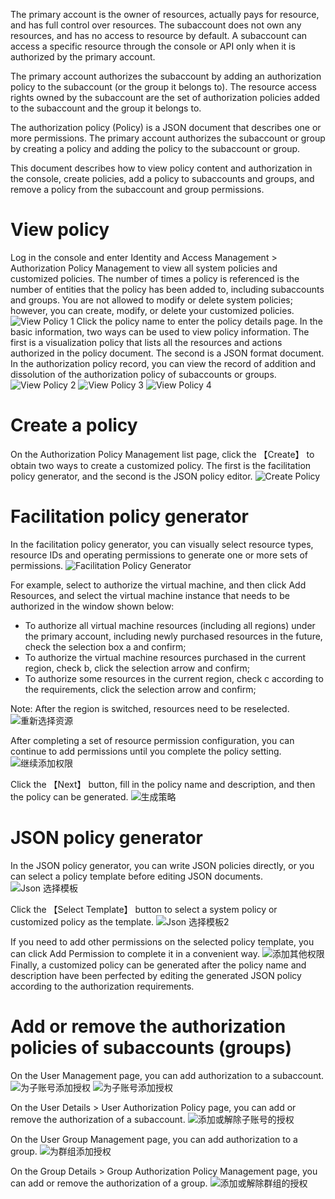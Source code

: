 The primary account is the owner of resources, actually pays for resource, and has full control over resources. The subaccount does not own any resources, and has no access to resource by default. A subaccount can access a specific resource through the console or API only when it is authorized by the primary account.

The primary account authorizes the subaccount by adding an authorization policy to the subaccount (or the group it belongs to). The resource access rights owned by the subaccount are the set of authorization policies added to the subaccount and the group it belongs to.

The authorization policy (Policy) is a JSON document that describes one or more permissions. The primary account authorizes the subaccount or group by creating a policy and adding the policy to the subaccount or group.

This document describes how to view policy content and authorization in the console, create policies, add a policy to subaccounts and groups, and remove a policy from the subaccount and group permissions.

# View policy
Log in the console and enter Identity and Access Management > Authorization Policy Management to view all system policies and customized policies.
The number of times a policy is referenced is the number of entities that the policy has been added to, including subaccounts and groups. You are not allowed to modify or delete system policies; however, you can create, modify, or delete your customized policies.
![View Policy 1](https://github.com/jdcloudcom/cn/blob/edit/image/IAM/Strategy%20Management/%E6%9F%A5%E7%9C%8B%E7%AD%96%E7%95%A51.jpg)
Click the policy name to enter the policy details page. In the basic information, two ways can be used to view policy information.
The first is a visualization policy that lists all the resources and actions authorized in the policy document.
The second is a JSON format document.
In the authorization policy record, you can view the record of addition and dissolution of the authorization policy of subaccounts or groups.
![View Policy 2](https://github.com/jdcloudcom/cn/blob/edit/image/IAM/Strategy%20Management/%E6%9F%A5%E7%9C%8B%E7%AD%96%E7%95%A52.jpg)
![View Policy 3](https://github.com/jdcloudcom/cn/blob/edit/image/IAM/Strategy%20Management/%E6%9F%A5%E7%9C%8B%E7%AD%96%E7%95%A53.jpg)
![View Policy 4](https://github.com/jdcloudcom/cn/blob/edit/image/IAM/Strategy%20Management/%E6%9F%A5%E7%9C%8B%E7%AD%96%E7%95%A54.jpg)

# Create a policy
On the Authorization Policy Management list page, click the 【Create】 to obtain two ways to create a customized policy. The first is the facilitation policy generator, and the second is the JSON policy editor.
![Create Policy](https://github.com/jdcloudcom/cn/blob/edit/image/IAM/Strategy%20Management/%E5%88%9B%E5%BB%BA%E7%AD%96%E7%95%A5.jpg)

# Facilitation policy generator
In the facilitation policy generator, you can visually select resource types, resource IDs and operating permissions to generate one or more sets of permissions.
![Facilitation Policy Generator](https://github.com/jdcloudcom/cn/blob/edit/image/IAM/Strategy%20Management/%E4%BE%BF%E5%88%A9%E5%8C%96%E7%AD%96%E7%95%A5%E7%94%9F%E6%88%90%E5%99%A8.jpg)

For example, select to authorize the virtual machine, and then click Add Resources, and select the virtual machine instance that needs to be authorized in the window shown below:

 - To authorize all virtual machine resources (including all regions) under the primary account, including newly purchased resources in the future, check the selection box a and confirm;
 - To authorize the virtual machine resources purchased in the current region, check b, click the selection arrow and confirm;
 - To authorize some resources in the current region, check c according to the requirements, click the selection arrow and confirm;

Note: After the region is switched, resources need to be reselected.
![重新选择资源](https://github.com/jdcloudcom/cn/blob/edit/image/IAM/Strategy%20Management/%E9%87%8D%E6%96%B0%E9%80%89%E6%8B%A9%E8%B5%84%E6%BA%90.png)

After completing a set of resource permission configuration, you can continue to add permissions until you complete the policy setting.
![继续添加权限](https://github.com/jdcloudcom/cn/blob/edit/image/IAM/Strategy%20Management/%E7%BB%A7%E7%BB%AD%E6%B7%BB%E5%8A%A0%E6%9D%83%E9%99%90.jpg)

Click the 【Next】 button, fill in the policy name and description, and then the policy can be generated.
![生成策略](https://github.com/jdcloudcom/cn/blob/edit/image/IAM/Strategy%20Management/%E7%94%9F%E6%88%90%E7%AD%96%E7%95%A5.jpg)

# JSON policy generator
In the JSON policy generator, you can write JSON policies directly, or you can select a policy template before editing JSON documents.
![Json 选择模板](https://github.com/jdcloudcom/cn/blob/edit/image/IAM/Strategy%20Management/Json%20%E9%80%89%E6%8B%A9%E6%A8%A1%E6%9D%BF.jpg)

Click the 【Select Template】 button to select a system policy or customized policy as the template.
![Json 选择模板2](https://github.com/jdcloudcom/cn/blob/edit/image/IAM/Strategy%20Management/Json%20%E9%80%89%E6%8B%A9%E6%A8%A1%E6%9D%BF2.jpg)

If you need to add other permissions on the selected policy template, you can click Add Permission to complete it in a convenient way.
![添加其他权限](https://github.com/jdcloudcom/cn/blob/edit/image/IAM/Strategy%20Management/Json%20%E6%B7%BB%E5%8A%A0%E6%9D%83%E9%99%90.png)
Finally, a customized policy can be generated after the policy name and description have been perfected by editing the generated JSON policy according to the authorization requirements.

# Add or remove the authorization policies of subaccounts (groups)
On the User Management page, you can add authorization to a subaccount.
![为子账号添加授权](https://github.com/jdcloudcom/cn/blob/edit/image/IAM/Strategy%20Management/%E4%B8%BA%E5%AD%90%E8%B4%A6%E5%8F%B7%E6%B7%BB%E5%8A%A0%E6%8E%88%E6%9D%83.jpg)
![为子账号添加授权](https://github.com/jdcloudcom/cn/blob/edit/image/IAM/Strategy%20Management/%E4%B8%BA%E5%AD%90%E8%B4%A6%E5%8F%B7%E6%B7%BB%E5%8A%A0%E6%8E%88%E6%9D%832.png)

On the User Details > User Authorization Policy page, you can add or remove the authorization of a subaccount.
![添加或解除子账号的授权](https://github.com/jdcloudcom/cn/blob/edit/image/IAM/Strategy%20Management/%E5%8A%A0%20%E6%88%96%20%E8%A7%A3%E9%99%A4%20%E5%AD%90%E8%B4%A6%E5%8F%B7%E7%9A%84%E6%8E%88%E6%9D%83.jpg)

On the User Group Management page, you can add authorization to a group.
![为群组添加授权](https://github.com/jdcloudcom/cn/blob/edit/image/IAM/Strategy%20Management/%E4%B8%BA%E7%BE%A4%E7%BB%84%E6%B7%BB%E5%8A%A0%E6%8E%88%E6%9D%83.jpg)

On the Group Details > Group Authorization Policy Management page, you can add or remove the authorization of a group.
![添加或解除群组的授权](https://github.com/jdcloudcom/cn/blob/edit/image/IAM/Strategy%20Management/%E6%B7%BB%E5%8A%A0%20%E6%88%96%20%E8%A7%A3%E9%99%A4%20%E7%BE%A4%E7%BB%84%E7%9A%84%E6%8E%88%E6%9D%83.jpg)

